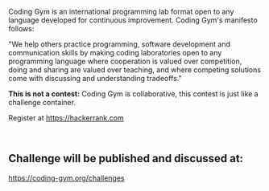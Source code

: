 Coding Gym is an international programming lab format open to any language developed for continuous improvement. 
Coding Gym's manifesto follows:

"We help others practice programming, software development and communication skills by making coding laboratories open to any programming language where cooperation is valued over competition, doing and sharing are valued over teaching, and where competing solutions come with discussing and understanding tradeoffs."

<strong>This is not a contest:</strong> Coding Gym is collaborative, this contest is just like a challenge container.

Register at https://hackerrank.com

<br> <h2>Challenge will be published and discussed at:</h2> https://coding-gym.org/challenges
